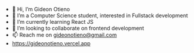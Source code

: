 - 👋 Hi, I’m Gideon Otieno
- 👀 I’m a Computer Science student, interested in Fullstack development
- 🌱 I’m currently learning React JS
- 💞️ I’m looking to collaborate on frontend development
- 📫 Reach me on gideonotieno@gmail.com
- https://gideonotieno.vercel.app

